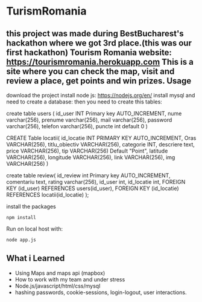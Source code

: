 TurismRomania
==============
this project was made during BestBucharest's hackathon where we got 3rd place.(this was our first hackathon)
Tourism Romania    website: https://tourismromania.herokuapp.com
This is a site where you can check the map, visit and review a place, get points and win prizes.
Usage
-----

download the project
install node js: https://nodejs.org/en/ 
install mysql and need to create a database:
then you need to create this tables:

create table users (
id_user  INT Primary key AUTO_INCREMENT,
nume varchar(256),
prenume varchar(256),
mail varchar(256),
password varchar(256),
telefon varchar(256),
puncte int default 0
)

CREATE Table locatii(
id_locatie INT PRIMARY KEY AUTO_INCREMENT,
Oras VARCHAR(256),
titlu_obiectiv VARCHAR(256),
categorie INT,
descriere text,
price VARCHAR(256),
tip VARCHAR(256) Default "Point",
latitude VARCHAR(256),
longitude VARCHAR(256),
link VARCHAR(256),
img VARCHAR(256)
)


create table review(
id_review int Primary key AUTO_INCREMENT,
comentariu text,
rating varchar(256),
id_user int,
id_locatie int,
FOREIGN KEY (id_user) REFERENCES users(id_user),
FOREIGN KEY (id_locatie) REFERENCES locatii(id_locatie)
);


install the packages 

    npm install

    
 Run on local host with:
 
    node app.js
 


What i Learned
-----
* Using Maps and maps api (mapbox)
* How to work with my team and under stress
* Node.js/javascript/html/css/mysql
* hashing passwords, cookie-sessions, login-logout, user interactions.
